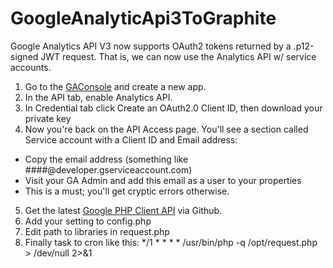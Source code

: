 GoogleAnalyticApi3ToGraphite
============================
Google Analytics API V3 now supports OAuth2 tokens returned by a .p12-signed JWT request. That is, we can now use the Analytics API w/ service accounts.

1.  Go to the [GAConsole](https://code.google.com/apis/console/) and create a new app.
2.  In the API tab, enable Analytics API.
3.  In Credential tab click Create an OAuth2.0 Client ID, then download your private key
4.  Now you're back on the API Access page. You'll see a section called Service account with a Client ID and Email address:

   * Copy the email address (something like ####@developer.gserviceaccount.com)
   * Visit your GA Admin and add this email as a user to your properties
   * This is a must; you'll get cryptic errors otherwise.
5.  Get the latest [Google PHP Client API](https://github.com/google/google-api-php-client) via Github.
6.  Add your setting to config.php
7.  Edit path to libraries in request.php
8.  Finally task to cron like this:
*/1 * * * *    /usr/bin/php -q /opt/request.php > /dev/null 2>&1

